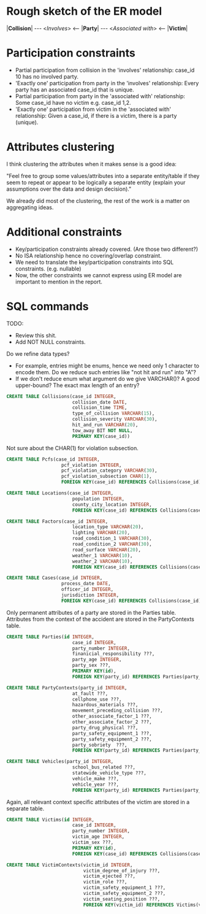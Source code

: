 # Rough sketch of the ER model

|**Collision**| --- \<*Involves*\> <-- |**Party**| --- \<*Associated with*\> <-- |**Victim**|

# Participation constraints

- Partial participation from collision in the 'involves' relationship:
        case_id 10 has no involved party.
- 'Exactly one' participation from party in the 'involves' relationship:
        Every party has an associated case_id that is unique.
- Partial participation from party in the 'associated with' relationship:
        Some case_id have no victim e.g. case_id 1,2.
- 'Exactly one' participation from victim in the 'associated with' relationship:
        Given a case_id, if there is a victim, there is a party (unique).

# Attributes clustering

I think clustering the attributes when it makes sense is a good idea:

"Feel free to group some values/attributes into a separate entity/table if they seem 
to repeat or appear to be logically a separate entity 
(explain your assumptions over the data and design decision)."

We already did most of the clustering, the rest of the work is a matter on 
aggregating ideas.

# Additional constraints

- Key/participation constraints already covered. (Are those two different?)
- No ISA relationship hence no covering/overlap constraint.
- We need to translate the key/participation constraints into SQL constraints. 
    (e.g. nullable)
- Now, the other constraints we cannot express using ER model are important 
    to mention in the report.

# SQL commands

TODO:
- Review this shit.
- Add NOT NULL constraints.

Do we refine data types?
- For example, entries might be enums, hence we need only 1 character to encode them.
    Do we reduce such entries like "not hit and run" into "A"?
- If we don't reduce enum what argument do we give VARCHAR()?
    A good upper-bound? The exact max length of an entry?

```SQL
CREATE TABLE Collisions(case_id INTEGER, 
                        collision_date DATE,
                        collision_time TIME,
                        type_of_collision VARCHAR(15),
                        collision_severity VARCHAR(30),
                        hit_and_run VARCHAR(20),
                        tow_away BIT NOT NULL,                        
                        PRIMARY KEY(case_id)) 
```

Not sure about the CHAR(1) for violation subsection.

```SQL
CREATE TABLE Pcfs(case_id INTEGER,
                    pcf_violation INTEGER,
                    pcf_violation_category VARCHAR(30),
                    pcf_violation_subsection CHAR(1),
                    FOREIGN KEY(case_id) REFERENCES Collisions(case_id))

CREATE TABLE Locations(case_id INTEGER,
                        population INTEGER,
                        county_city_location INTEGER,
                        FOREIGN KEY(case_id) REFERENCES Collisions(case_id))

CREATE TABLE Factors(case_id INTEGER,
                        location_type VARCHAR(20),
                        lighting VARCHAR(20),
                        road_condition_1 VARCHAR(30),
                        road_condition_2 VARCHAR(30),
                        road_surface VARCHAR(20),
                        weather_1 VARCHAR(10),
                        weather_2 VARCHAR(10),
                        FOREIGN KEY(case_id) REFERENCES Collisions(case_id))

CREATE TABLE Cases(case_id INTEGER,
                    process_date DATE,
                    officer_id INTEGER,
                    jurisdiction INTEGER,
                    FOREIGN KEY(case_id) REFERENCES Collisions(case_id))
```

Only permanent attributes of a party are stored in the Parties table.
Attributes from the context of the accident are stored in the PartyContexts table.

```SQL
CREATE TABLE Parties(id INTEGER,
                        case_id INTEGER,
                        party_number INTEGER,
                        finanicial_responsibility ???,
                        party_age INTEGER,
                        party_sex ???,
                        PRIMARY KEY(id),
                        FOREIGN KEY(party_id) REFERENCES Parties(party_id))

CREATE TABLE PartyContexts(party_id INTEGER,
                        at_fault ???,
                        cellphone_use ???,
                        hazardous_materials ???,
                        movement_preceding_collision ???,
                        other_associate_factor_1 ???,
                        other_associate_factor_2 ???,
                        party_drug_physical ???,
                        party_safety_equipment_1 ???,
                        party_safety_equipment_2 ???,
                        party_sobriety  ???,
                        FOREIGN KEY(party_id) REFERENCES Parties(party_id))

CREATE TABLE Vehicles(party_id INTEGER,
                        school_bus_related ???,
                        statewide_vehicle_type ???,
                        vehicle_make ???,
                        vehicle_year ???,
                        FOREIGN KEY(party_id) REFERENCES Parties(party_id))
```

Again, all relevant context specific attributes of the victim are stored
in a separate table. 

```SQL
CREATE TABLE Victims(id INTEGER,
                        case_id INTEGER,
                        party_number INTEGER,
                        victim_age INTEGER,
                        victim_sex ???,
                        PRIMARY KEY(id),
                        FOREIGN KEY(case_id) REFERENCES Collisions(case_id))

CREATE TABLE VictimContexts(victim_id INTEGER,
                            victim_degree_of_injury ???,
                            victim_ejected ???,
                            victim_role ???,
                            victim_safety_equipment_1 ???,
                            victim_safety_equipment_2 ???,
                            victim_seating_position ???,
                            FOREIGN KEY(victim_id) REFERENCES Victims(victim_id))
```